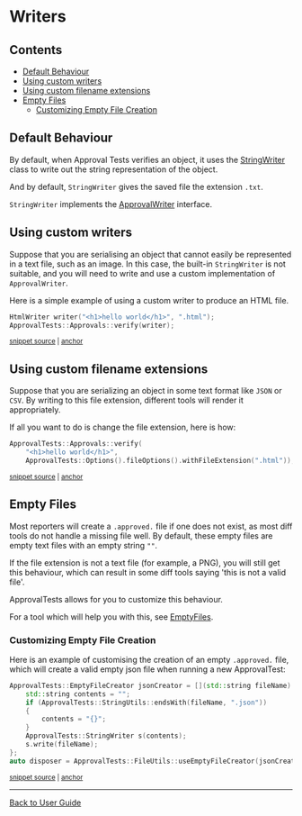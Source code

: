 <a id="top"></a>

# Writers

<!-- toc -->
## Contents

  * [Default Behaviour](#default-behaviour)
  * [Using custom writers](#using-custom-writers)
  * [Using custom filename extensions](#using-custom-filename-extensions)
  * [Empty Files](#empty-files)
    * [Customizing Empty File Creation](#customizing-empty-file-creation)<!-- endToc -->

## Default Behaviour

By default, when Approval Tests verifies an object, it uses the [StringWriter](https://github.com/approvals/ApprovalTests.cpp/blob/master/ApprovalTests/writers/StringWriter.h) class to write out the string representation of the object.

And by default, `StringWriter` gives the saved file the extension `.txt`. 

`StringWriter` implements the [ApprovalWriter](https://github.com/approvals/ApprovalTests.cpp/blob/master/ApprovalTests/core/ApprovalWriter.h) interface.

## Using custom writers

Suppose that you are serialising an object that cannot easily be represented in a text file, such as an image. In this case, the built-in `StringWriter` is not suitable, and you will need to write and use a custom implementation of `ApprovalWriter`. 

Here is a simple example of using a custom writer to produce an HTML file.

<!-- snippet: use_custom_writer -->
<a id='snippet-use_custom_writer'></a>
```cpp
HtmlWriter writer("<h1>hello world</h1>", ".html");
ApprovalTests::Approvals::verify(writer);
```
<sup><a href='/tests/DocTest_Tests/DocTestApprovalTestTests.cpp#L9-L12' title='Snippet source file'>snippet source</a> | <a href='#snippet-use_custom_writer' title='Start of snippet'>anchor</a></sup>
<!-- endSnippet -->

## Using custom filename extensions

Suppose that you are serializing an object in some text format like `JSON` or `CSV`. By writing to this file extension, different tools will render it appropriately.

If all you want to do is change the file extension, here is how:

<!-- snippet: use_custom_file_extension -->
<a id='snippet-use_custom_file_extension'></a>
```cpp
ApprovalTests::Approvals::verify(
    "<h1>hello world</h1>",
    ApprovalTests::Options().fileOptions().withFileExtension(".html"));
```
<sup><a href='/tests/DocTest_Tests/DocTestApprovalTestTests.cpp#L17-L21' title='Snippet source file'>snippet source</a> | <a href='#snippet-use_custom_file_extension' title='Start of snippet'>anchor</a></sup>
<!-- endSnippet -->


## Empty Files

Most reporters will create a `.approved.` file if one does not exist, as most diff tools do not handle a missing file well.
By default, these empty files are empty text files with an empty string `""`.

If the file extension is not a text file (for example, a PNG), you will still get this behaviour, which can result in some diff tools saying 'this is not a valid file'.

ApprovalTests allows for you to customize this behaviour.

For a tool which will help you with this, see [EmptyFiles](https://github.com/VerifyTests/EmptyFiles).

### Customizing Empty File Creation

Here is an example of customising the creation of an empty `.approved.` file, which will create a valid empty json file when running a new ApprovalTest:

<!-- snippet: use_empty_file_creator -->
<a id='snippet-use_empty_file_creator'></a>
```cpp
ApprovalTests::EmptyFileCreator jsonCreator = [](std::string fileName) {
    std::string contents = "";
    if (ApprovalTests::StringUtils::endsWith(fileName, ".json"))
    {
        contents = "{}";
    }
    ApprovalTests::StringWriter s(contents);
    s.write(fileName);
};
auto disposer = ApprovalTests::FileUtils::useEmptyFileCreator(jsonCreator);
```
<sup><a href='/tests/DocTest_Tests/utilities/FileUtilsExamples.cpp#L9-L20' title='Snippet source file'>snippet source</a> | <a href='#snippet-use_empty_file_creator' title='Start of snippet'>anchor</a></sup>
<!-- endSnippet -->

---

[Back to User Guide](/doc/README.md#top)
